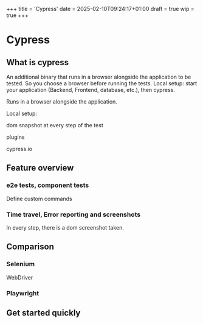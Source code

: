 +++
title = 'Cypress'
date = 2025-02-10T09:24:17+01:00
draft = true
wip = true
+++

# Cypress

## What is cypress
An additional binary that runs in a browser alongside the application to be tested.
So you choose a browser before running the tests.
Local setup: start your application (Backend, Frontend, database, etc.), then cypress.

Runs in a browser alongside the application.

Local setup:

dom snapshot at every step of the test

plugins

cypress.io



## Feature overview
### e2e tests, component tests
Define custom commands


### Time travel, Error reporting and screenshots
In every step, there is a dom screenshot taken.

## Comparison

### Selenium
WebDriver

### Playwright

## Get started quickly


